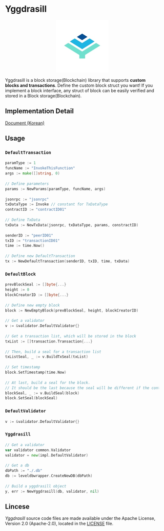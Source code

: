 # Yggdrasill

<p align="center"><img src="./image/yggdrasil.jpeg"></p>

Yggdrasill is a block storage(Blockchain) library that supports **custom blocks and transactions**.
Define the custom block struct you want! If you implement a block interface, any struct of block can be easily verified and stored in a Block storage(Blockchain).

## Implementation Detail

[Document (Korean)](./IMPLEMENTATION_DETAIL_KR.md)

## Usage

### `DefaultTransaction`
```go
paramType := 1
funcName := "InvokeThisFunction"
args := make([]string, 0)

// Define parameters
params := NewParams(paramType, funcName, args)

jsonrpc := "jsonrpc"
txDataType := Invoke // constant for TxDataType
contractID := "contractID01"

// Define TxData
txData := NewTxData(jsonrpc, txDataType, params, constractID)

senderID := "peerID01"
txID := "transactionID01"
time := time.Now()

// Define new DefaultTransaction
tx := NewDefaultTransaction(senderID, txID, time, txData)
```

### `DefaultBlock`
```go
prevBlockSeal := []byte{...}
height := 0
blockCreatorID := []byte{...}

// Define new empty block
block := NewEmptyBlock(prevBlockSeal, height, blockCreatorID)

// Get a validator
v := &validator.DefaultValidator{}

// Get a transaction list, which will be stored in the block
txList := []transaction.Transaction{...}

// Then, build a seal for a transaction list
txListSeal, _ := v.BuildTxSeal(txList)

// Set timestamp
block.SetTimestamp(time.Now)

// At last, build a seal for the block.
// It should be the last because the seal will be different if the contents of the block are changed.
blockSeal, _ := v.BuildSeal(block)
block.SetSeal(blockSeal)
```

### `DefaultValidator`
```go
v := &validator.DefaultValidator{}
```

### `Yggdrasill`
```go
// Get a validator
var validator common.Validator
validator = new(impl.DefaultValidator)

// Get a db
dbPath := "./.db"
db := leveldbwrapper.CreateNewDB(dbPath)

// Build a yggdrasill object
y, err := NewYggdrasill(db, validator, nil)
```


## Lincese

*Yggdrasill* source code files are made available under the Apache License, Version 2.0 (Apache-2.0), located in the [LICENSE](LICENSE) file.
